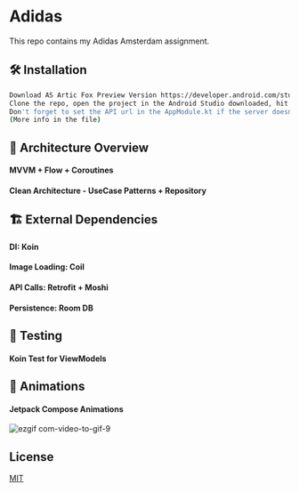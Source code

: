 # Adidas 

This repo contains my Adidas Amsterdam assignment.

## 🛠 Installation

```bash
Download AS Artic Fox Preview Version https://developer.android.com/studio/preview
Clone the repo, open the project in the Android Studio downloaded, hit "Run". Done!
Don't forget to set the API url in the AppModule.kt if the server doesn't work ;)
(More info in the file)
```

## 🏯 Architecture Overview

#### MVVM + Flow + Coroutines
#### Clean Architecture - UseCase Patterns + Repository


## 🏗 External Dependencies

#### DI:  Koin
#### Image Loading:  Coil
#### API Calls:  Retrofit + Moshi
#### Persistence: Room DB

## 🧪 Testing

#### Koin Test for ViewModels


## 🚀 Animations

#### Jetpack Compose Animations 

![ezgif com-video-to-gif-9](https://user-images.githubusercontent.com/17813148/125767711-88d95d11-c0c7-4921-afdb-6b8fd94265f3.gif)


## License
[MIT](https://choosealicense.com/licenses/mit/)

